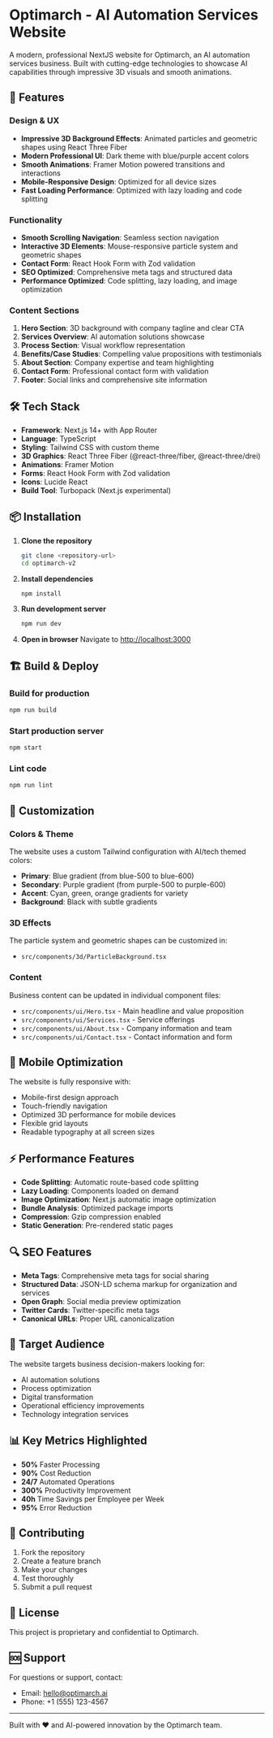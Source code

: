 # Optimarch - AI Automation Services Website

A modern, professional NextJS website for Optimarch, an AI automation services business. Built with cutting-edge technologies to showcase AI capabilities through impressive 3D visuals and smooth animations.

## 🚀 Features

### Design & UX
- **Impressive 3D Background Effects**: Animated particles and geometric shapes using React Three Fiber
- **Modern Professional UI**: Dark theme with blue/purple accent colors
- **Smooth Animations**: Framer Motion powered transitions and interactions
- **Mobile-Responsive Design**: Optimized for all device sizes
- **Fast Loading Performance**: Optimized with lazy loading and code splitting

### Functionality
- **Smooth Scrolling Navigation**: Seamless section navigation
- **Interactive 3D Elements**: Mouse-responsive particle system and geometric shapes
- **Contact Form**: React Hook Form with Zod validation
- **SEO Optimized**: Comprehensive meta tags and structured data
- **Performance Optimized**: Code splitting, lazy loading, and image optimization

### Content Sections
1. **Hero Section**: 3D background with company tagline and clear CTA
2. **Services Overview**: AI automation solutions showcase
3. **Process Section**: Visual workflow representation
4. **Benefits/Case Studies**: Compelling value propositions with testimonials
5. **About Section**: Company expertise and team highlighting
6. **Contact Form**: Professional contact form with validation
7. **Footer**: Social links and comprehensive site information

## 🛠 Tech Stack

- **Framework**: Next.js 14+ with App Router
- **Language**: TypeScript
- **Styling**: Tailwind CSS with custom theme
- **3D Graphics**: React Three Fiber (@react-three/fiber, @react-three/drei)
- **Animations**: Framer Motion
- **Forms**: React Hook Form with Zod validation
- **Icons**: Lucide React
- **Build Tool**: Turbopack (Next.js experimental)

## 📦 Installation

1. **Clone the repository**
   ```bash
   git clone <repository-url>
   cd optimarch-v2
   ```

2. **Install dependencies**
   ```bash
   npm install
   ```

3. **Run development server**
   ```bash
   npm run dev
   ```

4. **Open in browser**
   Navigate to [http://localhost:3000](http://localhost:3000)

## 🏗 Build & Deploy

### Build for production
```bash
npm run build
```

### Start production server
```bash
npm start
```

### Lint code
```bash
npm run lint
```

## 🎨 Customization

### Colors & Theme
The website uses a custom Tailwind configuration with AI/tech themed colors:
- **Primary**: Blue gradient (from blue-500 to blue-600)
- **Secondary**: Purple gradient (from purple-500 to purple-600)
- **Accent**: Cyan, green, orange gradients for variety
- **Background**: Black with subtle gradients

### 3D Effects
The particle system and geometric shapes can be customized in:
- `src/components/3d/ParticleBackground.tsx`

### Content
Business content can be updated in individual component files:
- `src/components/ui/Hero.tsx` - Main headline and value proposition
- `src/components/ui/Services.tsx` - Service offerings
- `src/components/ui/About.tsx` - Company information and team
- `src/components/ui/Contact.tsx` - Contact information and form

## 📱 Mobile Optimization

The website is fully responsive with:
- Mobile-first design approach
- Touch-friendly navigation
- Optimized 3D performance for mobile devices
- Flexible grid layouts
- Readable typography at all screen sizes

## ⚡ Performance Features

- **Code Splitting**: Automatic route-based code splitting
- **Lazy Loading**: Components loaded on demand
- **Image Optimization**: Next.js automatic image optimization
- **Bundle Analysis**: Optimized package imports
- **Compression**: Gzip compression enabled
- **Static Generation**: Pre-rendered static pages

## 🔍 SEO Features

- **Meta Tags**: Comprehensive meta tags for social sharing
- **Structured Data**: JSON-LD schema markup for organization and services
- **Open Graph**: Social media preview optimization
- **Twitter Cards**: Twitter-specific meta tags
- **Canonical URLs**: Proper URL canonicalization

## 🎯 Target Audience

The website targets business decision-makers looking for:
- AI automation solutions
- Process optimization
- Digital transformation
- Operational efficiency improvements
- Technology integration services

## 📊 Key Metrics Highlighted

- **50%** Faster Processing
- **90%** Cost Reduction
- **24/7** Automated Operations
- **300%** Productivity Improvement
- **40h** Time Savings per Employee per Week
- **95%** Error Reduction

## 🤝 Contributing

1. Fork the repository
2. Create a feature branch
3. Make your changes
4. Test thoroughly
5. Submit a pull request

## 📄 License

This project is proprietary and confidential to Optimarch.

## 🆘 Support

For questions or support, contact:
- Email: hello@optimarch.ai
- Phone: +1 (555) 123-4567

---

Built with ❤️ and AI-powered innovation by the Optimarch team.
